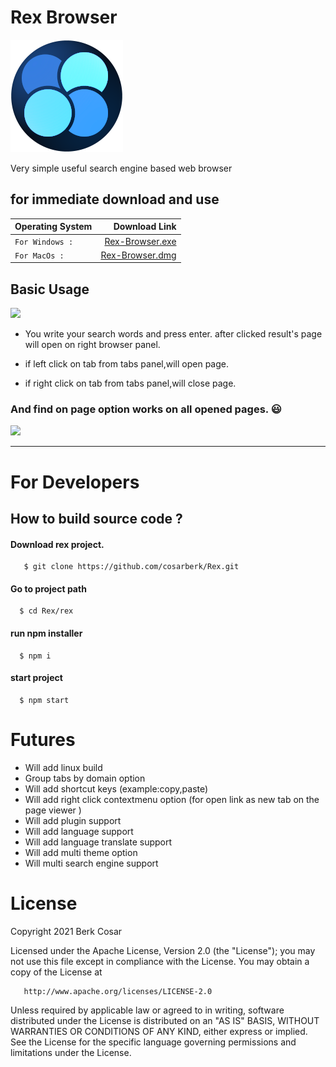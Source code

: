 # Rex Browser

![](https://github.com/cosarberk/Rex/blob/main/REX/designs/rex_180X180.png)


Very simple useful search engine based web browser


## for immediate download and use

|  Operating System   |  Download Link 
| -------------- | -------:|
| `For Windows :` |  [Rex-Browser.exe](https://berkcosar.com/downloads/Rex-Browser-v1.0.0-2021.exe) |
| `For MacOs :`   |  [Rex-Browser.dmg](https://berkcosar.com/downloads/Rex-Browser-v1.0.0-2021.dmg) |

## Basic Usage

![](https://github.com/cosarberk/Rex/blob/main/REX/designs/rexusage.gif)

- You write your search words and press enter. after clicked result's page will open on right browser panel.

- if left click on tab from tabs panel,will open page.
- if right click on tab from tabs panel,will close page.

### And find on page option works on all opened pages. :smiley:


![](https://github.com/cosarberk/Rex/blob/main/REX/designs/rexfind.gif)


----------------------

# For Developers

## How to build source code ?

#### Download rex project.

 ```
    $ git clone https://github.com/cosarberk/Rex.git
```

#### Go to project path

 ``` 
   $ cd Rex/rex 
```

#### run npm installer 

 ``` 
   $ npm i
```

#### start project

 ``` 
   $ npm start
```


# Futures

- Will add linux build
- Group tabs by domain option
- Will add shortcut keys (example:copy,paste)
- Will add right click contextmenu option (for open link as new tab on the page viewer )
- Will add plugin support
- Will add language support
- Will add language translate support
- Will add multi theme option
- Will multi search engine support


# License

  Copyright 2021 Berk Cosar

   Licensed under the Apache License, Version 2.0 (the "License");
   you may not use this file except in compliance with the License.
   You may obtain a copy of the License at

       http://www.apache.org/licenses/LICENSE-2.0

   Unless required by applicable law or agreed to in writing, software
   distributed under the License is distributed on an "AS IS" BASIS,
   WITHOUT WARRANTIES OR CONDITIONS OF ANY KIND, either express or implied.
   See the License for the specific language governing permissions and
   limitations under the License.
